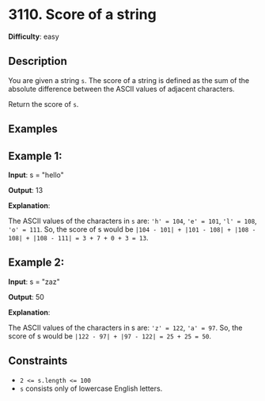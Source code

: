 # 3110. Score of a string

__Difficulty__: easy

## Description

You are given a string `s`. The score of a string is defined as the sum of the absolute
difference between the ASCII values of adjacent characters.

Return the score of `s`.

## Examples

## Example 1:

__Input__: s = "hello"

__Output__: 13

__Explanation__:

The ASCII values of the characters in `s` are: `'h' = 104`, `'e' = 101`, `'l' = 108`,
`'o' = 111`. So, the score of s would be
`|104 - 101| + |101 - 108| + |108 - 108| + |108 - 111| = 3 + 7 + 0 + 3 = 13`.

## Example 2:

__Input__: s = "zaz"

__Output__: 50

__Explanation__:

The ASCII values of the characters in s are: `'z' = 122`, `'a' = 97`. So, the score of s
would be `|122 - 97| + |97 - 122| = 25 + 25 = 50`.

## Constraints

- `2 <= s.length <= 100`
- `s` consists only of lowercase English letters.
